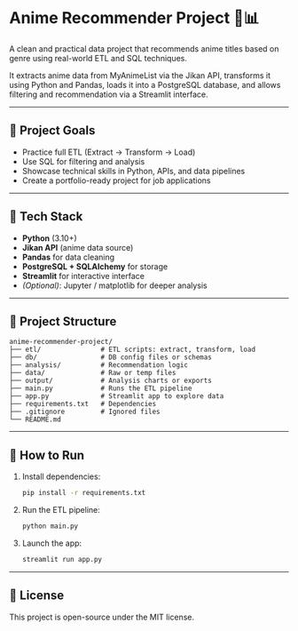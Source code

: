 
# Anime Recommender Project 🎌📊

A clean and practical data project that recommends anime titles based on genre using real-world ETL and SQL techniques.

It extracts anime data from MyAnimeList via the Jikan API, transforms it using Python and Pandas, loads it into a PostgreSQL database, and allows filtering and recommendation via a Streamlit interface.

---

## 🎯 Project Goals

- Practice full ETL (Extract → Transform → Load)
- Use SQL for filtering and analysis
- Showcase technical skills in Python, APIs, and data pipelines
- Create a portfolio-ready project for job applications

---

## 🧰 Tech Stack

- **Python** (3.10+)
- **Jikan API** (anime data source)
- **Pandas** for data cleaning
- **PostgreSQL + SQLAlchemy** for storage
- **Streamlit** for interactive interface
- *(Optional)*: Jupyter / matplotlib for deeper analysis

---

## 📁 Project Structure

```
anime-recommender-project/
├── etl/               # ETL scripts: extract, transform, load
├── db/                # DB config files or schemas
├── analysis/          # Recommendation logic
├── data/              # Raw or temp files
├── output/            # Analysis charts or exports
├── main.py            # Runs the ETL pipeline
├── app.py             # Streamlit app to explore data
├── requirements.txt   # Dependencies
├── .gitignore         # Ignored files
└── README.md
```

---

## 🚀 How to Run

1. Install dependencies:
   ```bash
   pip install -r requirements.txt
   ```

2. Run the ETL pipeline:
   ```bash
   python main.py
   ```

3. Launch the app:
   ```bash
   streamlit run app.py
   ```



---

## 🤝 License

This project is open-source under the MIT license.
